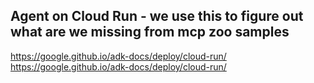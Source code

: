 ##  Agent on Cloud Run - we use this to figure out what are we missing from mcp zoo samples
https://google.github.io/adk-docs/deploy/cloud-run/
https://google.github.io/adk-docs/deploy/cloud-run/

